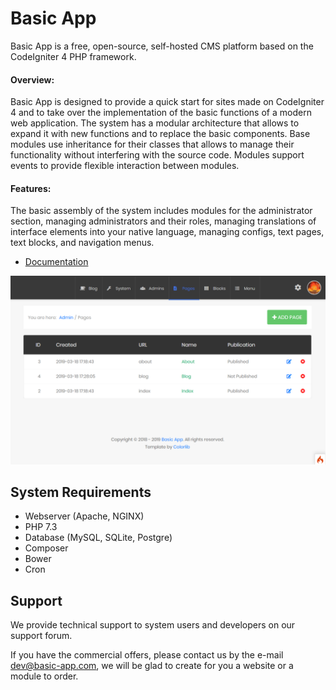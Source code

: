 # Basic App

Basic App is a free, open-source, self-hosted CMS platform based on the CodeIgniter 4 PHP framework.

#### Overview:

Basic App is designed to provide a quick start for sites made on CodeIgniter 4 and to take over the implementation of the basic functions of a modern web application. The system has a modular architecture that allows to expand it with new functions and to replace the basic components. Base modules use inheritance for their classes that allows to manage their functionality without interfering with the source code. Modules support events to provide flexible interaction between modules.

#### Features:

The basic assembly of the system includes modules for the administrator section, managing administrators and their roles, managing translations of interface elements into your native language, managing configs, text pages, text blocks, and navigation menus.

  - [Documentation](/docs)

![Basic App backend preview](https://github.com/basic-app/docs/blob/master/screen_pages.png?raw=true)

## System Requirements

  - Webserver (Apache, NGINX)
  - PHP 7.3
  - Database (MySQL, SQLite, Postgre)
  - Composer
  - Bower
  - Cron

## Support

We provide technical support to system users and developers on our support forum. 

If you have the commercial offers, please contact us by the e-mail dev@basic-app.com, we will be glad to create for you a website or a module to order.

